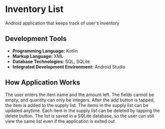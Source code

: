 # Inventory List
Android application that keeps track of user's inventory

## Development Tools
* **Programming Language:** Kotlin
* **Markup Language:** XML
* **Database Technologies:** SQL, SQLite
* **Integrated Development Environment:** Android Studio

## How Application Works
The user enters the item name and the amount left. The fields cannot be empty, and quantity can only be integers. After the add button is tapped, the item is added to the supply list. The items in the supply list can be updated anytime. Each item in the supply list can be deleted by tapping the delete button. The list is saved in a SQLite database, so the user can still view the same list even if the application is exited out.
